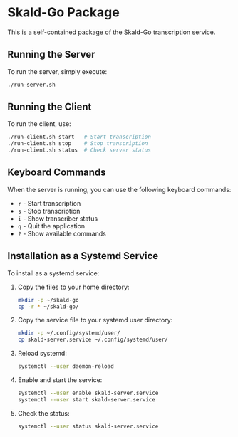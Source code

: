 # Skald-Go Package

This is a self-contained package of the Skald-Go transcription service.

## Running the Server

To run the server, simply execute:

```bash
./run-server.sh
```

## Running the Client

To run the client, use:

```bash
./run-client.sh start   # Start transcription
./run-client.sh stop    # Stop transcription
./run-client.sh status  # Check server status
```

## Keyboard Commands

When the server is running, you can use the following keyboard commands:

- `r` - Start transcription
- `s` - Stop transcription
- `i` - Show transcriber status
- `q` - Quit the application
- `?` - Show available commands

## Installation as a Systemd Service

To install as a systemd service:

1. Copy the files to your home directory:
   ```bash
   mkdir -p ~/skald-go
   cp -r * ~/skald-go/
   ```

2. Copy the service file to your systemd user directory:
   ```bash
   mkdir -p ~/.config/systemd/user/
   cp skald-server.service ~/.config/systemd/user/
   ```

3. Reload systemd:
   ```bash
   systemctl --user daemon-reload
   ```

4. Enable and start the service:
   ```bash
   systemctl --user enable skald-server.service
   systemctl --user start skald-server.service
   ```

5. Check the status:
   ```bash
   systemctl --user status skald-server.service
   ```
